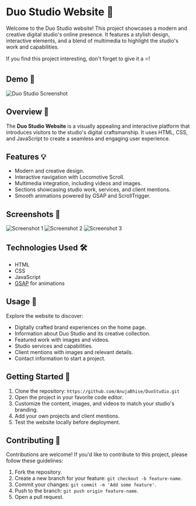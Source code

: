 # Duo Studio Website 🎨

Welcome to the Duo Studio website! This project showcases a modern and creative digital studio's online presence. It features a stylish design, interactive elements, and a blend of multimedia to highlight the studio's work and capabilities.

If you find this project interesting, don't forget to give it a ⭐️!

## Demo 🚀

![Duo Studio Screenshot](link-to-screenshot)

## Overview 🌟

The **Duo Studio Website** is a visually appealing and interactive platform that introduces visitors to the studio's digital craftsmanship. 
It uses HTML, CSS, and JavaScript to create a seamless and engaging user experience.

## Features 💡

- Modern and creative design.
- Interactive navigation with Locomotive Scroll.
- Multimedia integration, including videos and images.
- Sections showcasing studio work, services, and client mentions.
- Smooth animations powered by GSAP and ScrollTrigger.

## Screenshots 📸

![Screenshot 1](link-to-screenshot-1)
![Screenshot 2](link-to-screenshot-2)
![Screenshot 3](link-to-screenshot-3)

## Technologies Used 🛠️

- HTML
- CSS
- JavaScript
- [GSAP](https://greensock.com/gsap/) for animations

## Usage 🚀

Explore the website to discover:
- Digitally crafted brand experiences on the home page.
- Information about Duo Studio and its creative collection.
- Featured work with images and videos.
- Studio services and capabilities.
- Client mentions with images and relevant details.
- Contact information to start a project.

## Getting Started 🏁

1. Clone the repository: `https://github.com/AnujaBhise/DuoStudio.git`
2. Open the project in your favorite code editor.
3. Customize the content, images, and videos to match your studio's branding.
4. Add your own projects and client mentions.
5. Test the website locally before deployment.

## Contributing 🤝

Contributions are welcome! If you'd like to contribute to this project, please follow these guidelines:
1. Fork the repository.
2. Create a new branch for your feature: `git checkout -b feature-name`.
3. Commit your changes: `git commit -m 'Add some feature'`.
4. Push to the branch: `git push origin feature-name`.
5. Open a pull request.



